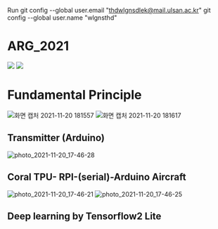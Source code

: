 Run
    git config --global user.email "thdwlgnsdlek@mail.ulsan.ac.kr"
    git config --global user.name "wlgnsthd"

# ARG_2021
<img src="https://user-images.githubusercontent.com/88171531/128798059-5e8daf42-f17a-4a33-8818-220339d0c7a5.png">
<img src="https://user-images.githubusercontent.com/88171531/128798076-b0f0e147-077e-42b8-a984-964f46e72cb6.png">

# Fundamental Principle
![화면 캡처 2021-11-20 181557](https://user-images.githubusercontent.com/88171531/142721078-85d011e7-28b9-4a2d-bf7b-25f74fc47f51.png)
![화면 캡처 2021-11-20 181617](https://user-images.githubusercontent.com/88171531/142721081-86b1cea6-5f8c-4d3b-a412-9c2b4cc46aed.png)


## Transmitter (Arduino)
![photo_2021-11-20_17-46-28](https://user-images.githubusercontent.com/88171531/142720942-79a97a33-13d9-4ce4-be65-674fa3e89666.jpg)
 
## Coral TPU- RPI-(serial)-Arduino Aircraft
![photo_2021-11-20_17-46-21](https://user-images.githubusercontent.com/88171531/142720963-5f35bffd-ca7c-43e5-be40-452b660975d0.jpg)
![photo_2021-11-20_17-46-25](https://user-images.githubusercontent.com/88171531/142720964-55e7dc3e-9627-4a76-b717-24c05915fc94.jpg)

## Deep learning by Tensorflow2 Lite
